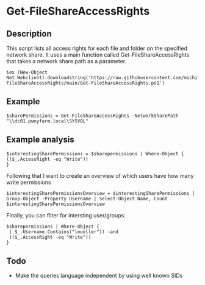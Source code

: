 # Get-FileShareAccessRights

## Description
This script lists all access rights for each file and folder on the specified network share. It uses a main function called Get-FileShareAccessRights that takes a network share path as a parameter.

```
iex (New-Object Net.Webclient).downloadstring('https://raw.githubusercontent.com/michiiii/Get-FileShareAccessRights/main/Get-FileShareAccessRights.ps1')
```

## Example
```
$sharePermissions = Get-FileShareAccessRights -NetworkSharePath "\\dc01.pwnyfarm.local\SYSVOL"
```

## Example analysis
```
$interestingSharePermissions = $sharepermissions | Where-Object {
(($_.AccessRight -eq "Write"))
}
```

Following that I want to create an overview of which users have how many write permissions

```
$interestingSharePermissionsOverview = $interestingSharePermissions | Group-Object -Property Username | Select-Object Name, Count
$interestingSharePermissionsOverview
```

Finally, you can filter for intersting user/groups:
```
$sharepermissions | Where-Object {
 ( $_.Username.Contains("lmueller")) -and
 (($_.AccessRight -eq "Write"))
}
```


## Todo
- Make the queries language independent by using well known SIDs

